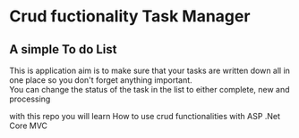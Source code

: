 <h1> Crud fuctionality Task Manager</h1>
<h2> A simple To do List </h2>

<p> This is application aim is to make sure that your tasks are written down all in one place so you don't forget anything important.</br> You can change the status of the task in the list to either complete, new and processing </p>

<p> with this repo you will learn How to use crud functionalities with ASP .Net Core MVC </p>
